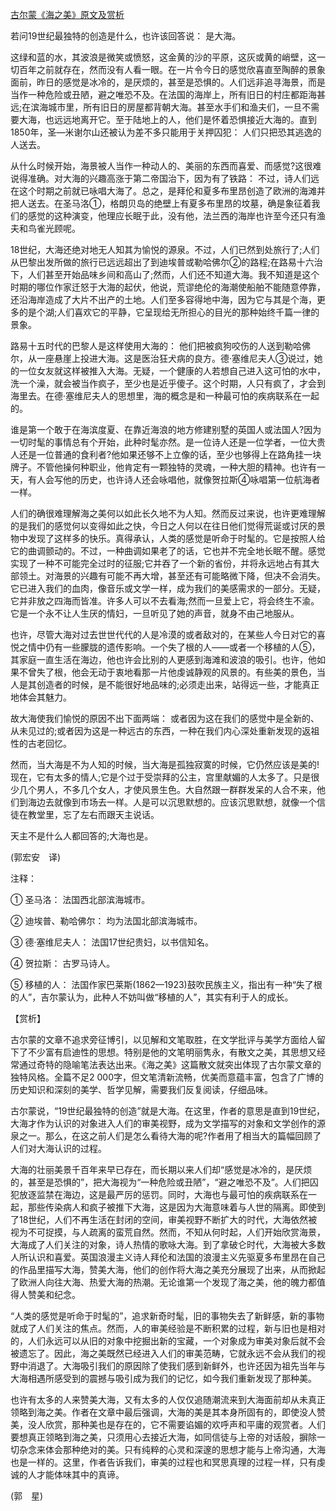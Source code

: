 [古尔蒙《海之美》原文及赏析](https://www.vrrw.net/wx/12147.html)

若问19世纪最独特的创造是什么，也许该回答说： 是大海。

这绿和蓝的水，其波浪是微笑或愤怒，这金黄的沙的平原，这灰或黄的峭壁，这一切百年之前就存在，然而没有人看一眼。在一片令今日的感觉欣喜直至陶醉的景象面前，昨日的感觉是冰冷的，是厌烦的，甚至是恐惧的。人们远非追寻海景，而是当作一种危险或丑陋，避之唯恐不及。在法国的海岸上，所有旧日的村庄都距海甚远;在滨海城市里，所有旧日的房屋都背朝大海。甚至水手们和渔夫们，一旦不需要大海，也远远地离开它。至于陆地上的人，他们是怀着恐惧接近大海的。直到1850年，圣—米谢尔山还被认为差不多只能用于关押囚犯： 人们只把恐其逃逸的人送去。

从什么时候开始，海景被人当作一种动人的、美丽的东西而喜爱、而感觉?这很难说得准确。对大海的兴趣高涨于第二帝国治下，因为有了铁路： 不过，诗人们远在这个时期之前就已咏唱大海了。总之，是拜伦和夏多布里昂创造了欧洲的海滩并把人送去。在圣马洛①，格朗贝岛的绝壁上有夏多布里昂的坟墓，确是象征着我们的感觉的这种演变，他理应长眠于此，没有他，法兰西的海岸也许至今还只有渔夫和鸟雀光顾呢。

18世纪，大海还绝对地无人知其为愉悦的源泉。不过，人们已然到处旅行了;人们从巴黎出发所做的旅行已远远超出了到迪埃普或勒哈佛尔②的路程;在路易十六治下，人们甚至开始品味乡间和高山了;然而，人们还不知道大海。我不知道是这个时期的哪位作家迁怒于大海的起伏，他说，荒谬绝伦的海潮使船舶不能随意停靠，还沿海岸造成了大片不出产的土地。人们至多容得地中海，因为它与其是个海，更多的是个湖;人们喜欢它的平静，它呈现给无所担心的目光的那种始终千篇一律的景象。



路易十五时代的巴黎人是这样使用大海的： 他们把被疯狗咬伤的人送到勒哈佛尔，从一座悬崖上投进大海。这是医治狂犬病的良方。德·塞维尼夫人③说过，她的一位女友就这样被推入大海。无疑，一个健康的人若想自己进入这可怕的水中，洗一个澡，就会被当作疯子，至少也是近乎傻子。这个时期，人只有疯了，才会到海里去。在德·塞维尼夫人的思想里，海的概念是和一种最可怕的疾病联系在一起的。

谁是第一个敢于在海滨度夏、在靠近海浪的地方修建别墅的英国人或法国人?因为一切时髦的事情总有个开始，此种时髦亦然。是一位诗人还是一位学者，一位大贵人还是一位普通的食利者?他如果还够不上立像的话，至少也够得上在路角挂一块牌子。不管他操何种职业，他肯定有一颗独特的灵魂，一种大胆的精神。也许有一天，有人会写他的历史，也许诗人还会咏唱他，就像贺拉斯④咏唱第一位航海者一样。

人们的确很难理解海之美何以如此长久地不为人知。然而反过来说，也许更难理解的是我们的感觉何以变得如此之快，今日之人何以在往日他们觉得荒诞或讨厌的景物中发现了这样多的快乐。真得承认，人类的感觉是听命于时髦的。它是按照人给它的曲调颤动的。不过，一种曲调如果老了的话，它也并不完全地长眠不醒。感觉实现了一种不可能完全过时的征服;它并吞了一个新的省份，并将永远地占有其大部领土。对海景的兴趣有可能不再大增，甚至还有可能略微下降，但决不会消失。它已进入我们的血肉，像音乐或文学一样，成为我们的美感需求的一部分。无疑，它并非放之四海而皆准。许多人可以不去看海;然而一旦爱上它，将会终生不渝。它是一个永不让人生厌的情妇，一旦听见了她的声音，就身不由己地服从。

也许，尽管大海对过去世世代代的人是冷漠的或者敌对的，在某些人今日对它的喜悦之情中仍有一些朦胧的遗传影响。一个失了根的人——或者一个移植的人⑤，其家庭一直生活在海边，他也许会比别的人更感到海滩和波浪的吸引。也许，他如果不曾失了根，他会无动于衷地看那一片他虔诚静观的风景的。有些美的景色，当人是其创造者的时候，是不能很好地品味的;必须走出来，站得远一些，才能真正地体会其魅力。

故大海使我们愉悦的原因不出下面两端： 或者因为这在我们的感觉中是全新的、从未见过的;或者因为这是一种远古的东西，一种在我们内心深处重新发现的返祖性的古老回忆。

然而，当大海是不为人知的时候，当大海是孤独寂寞的时候，它仍然应该是美的!现在，它有太多的情人;它是个过于受崇拜的公主，宫里献媚的人太多了。只是很少几个男人，不多几个女人，才使风景生色。大自然跟一群群发呆的人合不来，他们到海边去就像到市场去一样。人是可以沉思默想的。应该沉思默想，就像一个信徒在教堂里，忘了左右而跟天主说话。

天主不是什么人都回答的;大海也是。

(郭宏安　译)

注释：

① 圣马洛： 法国西北部滨海城市。

② 迪埃普、勒哈佛尔： 均为法国北部滨海城市。

③ 德·塞维尼夫人： 法国17世纪贵妇，以书信知名。

④ 贺拉斯： 古罗马诗人。

⑤ 移植的人： 法国作家巴莱斯(1862—1923)鼓吹民族主义，指出有一种“失了根的人”，吉尔蒙认为，此种人不妨叫做“移植的人”，其实有利于人的成长。

【赏析】

古尔蒙的文章不追求旁征博引，以见解和文笔取胜，在文学批评与美学方面给人留下了不少富有启迪性的思想。特别是他的文笔明丽隽永，有散文之美，其思想又经常通过奇特的隐喻笔法表达出来。《海之美》这篇散文就突出体现了古尔蒙文章的独特风格。全篇不足2 000字，但文笔清新流畅，优美而意蕴丰富，包含了广博的历史知识和深刻的美学、哲学见解，需要我们反复阅读，仔细品味。

古尔蒙说，“19世纪最独特的创造”就是大海。在这里，作者的意思是直到19世纪，大海才作为认识的对象进入人们的审美视野，成为文学描写的对象和文学创作的源泉之一。那么，在这之前人们是怎么看待大海的呢?作者用了相当大的篇幅回顾了人们对大海认识的过程。

大海的壮丽美景千百年来早已存在，而长期以来人们却“感觉是冰冷的，是厌烦的，甚至是恐惧的”，把大海视为“一种危险或丑陋”，“避之唯恐不及”。人们把囚犯放逐监禁在海边，这是最严厉的惩罚。同时，大海也与最可怕的疾病联系在一起，那些传染病人和疯子被推下大海，这是因为大海意味着与人世的隔离。即使到了18世纪，人们不再生活在封闭的空间，审美视野不断扩大的时代，大海依然被视为不可捉摸，与人疏离的蛮荒自然。然而，不知从何时起，人们开始欣赏海景，大海成了人们关注的对象，诗人热情的歌咏大海。到了拿破仑时代，大海被大多数人所认识和喜爱。英国浪漫主义诗人拜伦和法国的浪漫主义先驱夏多布里昂在自己的作品里描写大海，赞美大海，他们的创作将大海之美充分展现了出来，从而掀起了欧洲人向往大海、热爱大海的热潮。无论谁第一个发现了海之美，他的魄力都值得人赞美和纪念。

“人类的感觉是听命于时髦的”，追求新奇时髦，旧的事物失去了新鲜感，新的事物就成了人们关注的焦点。然而，人的审美经验是不断积累的过程，新与旧也是相对的，人们永远可以从旧的对象中挖掘出新的宝藏，一个对象成为审美对象后就不会被遗忘了。因此，海之美既然已经进入人们的审美范畴，它就永远不会从我们的视野中消退了。大海吸引我们的原因除了使我们感到新鲜外，也许还因为祖先当年与大海相遇所感受到的震撼与吸引成为我们的记忆，如今我们重新发现了那种美。

也许有太多的人来赞美大海，又有太多的人仅仅追随潮流来到大海面前却从未真正领略到海之美。作者在文章中最后强调，大海的美是其本身所固有的，即使没人赞美，没人欣赏，那种美也是存在的，它不需要谄媚的欢呼声和平庸的观赏者。人们要想真正领略到海之美，只须用心去接近大海，如同信徒与上帝的对话般，摒除一切杂念来体会那种绝对的美。只有纯粹的心灵和深邃的思想才能与上帝沟通，大海也是一样的。这里，作者告诉我们，审美的过程也和冥思真理的过程一样，只有虔诚的人才能体味其中的真谛。

(郭　星)

